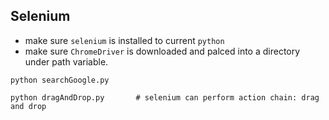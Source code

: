 ## Selenium

* make sure `selenium` is installed to current `python`
* make sure `ChromeDriver` is downloaded and palced into a directory under path variable.

```shell
python searchGoogle.py
```

```shell
python dragAndDrop.py       # selenium can perform action chain: drag and drop
```